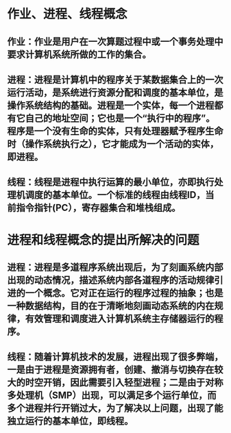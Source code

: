 **作业、进程、线程概念**
========================
## 作业：作业是用户在一次算题过程中或一个事务处理中要求计算机系统所做的工作的集合。
## 进程：进程是计算机中的程序关于某数据集合上的一次运行活动，是系统进行资源分配和调度的基本单位，是操作系统结构的基础。进程是一个实体，每一个进程都有它自己的地址空间；它也是一个“执行中的程序”。程序是一个没有生命的实体，只有处理器赋予程序生命时（操作系统执行之），它才能成为一个活动的实体，即进程。
## 线程：线程是进程中执行运算的最小单位，亦即执行处理机调度的基本单位。一个标准的线程由线程ID，当前指令指针(PC），寄存器集合和堆栈组成。



**进程和线程概念的提出所解决的问题**
===============================
## 进程：进程是多道程序系统出现后，为了刻画系统内部出现的动态情况，描述系统内部各道程序的活动规律引进的一个概念。它对正在运行的程序过程的抽象；也是一种数据结构，目的在于清晰地刻画动态系统的内在规律，有效管理和调度进入计算机系统主存储器运行的程序。
## 线程：随着计算机技术的发展，进程出现了很多弊端，一是由于进程是资源拥有者，创建、撤消与切换存在较大的时空开销，因此需要引入轻型进程；二是由于对称多处理机（SMP）出现，可以满足多个运行单位，而多个进程并行开销过大，为了解决以上问题，出现了能独立运行的基本单位，即线程。


